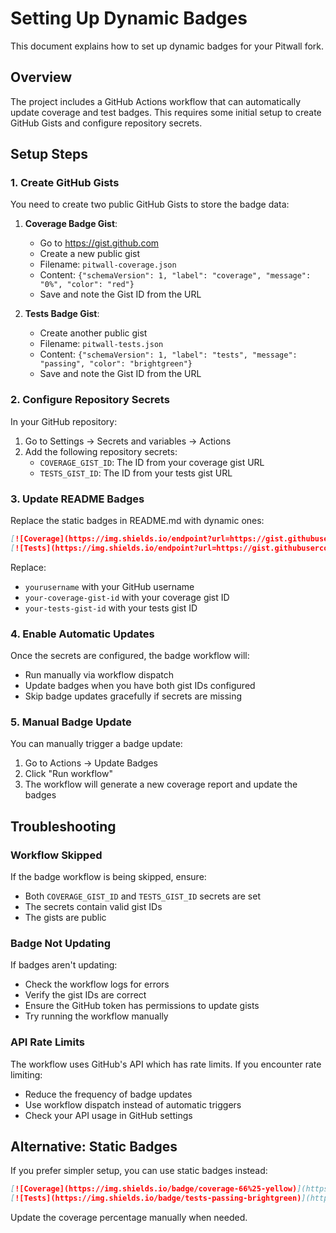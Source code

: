 # Setting Up Dynamic Badges

This document explains how to set up dynamic badges for your Pitwall fork.

## Overview

The project includes a GitHub Actions workflow that can automatically update coverage and test badges. This requires some initial setup to create GitHub Gists and configure repository secrets.

## Setup Steps

### 1. Create GitHub Gists

You need to create two public GitHub Gists to store the badge data:

1. **Coverage Badge Gist**:
   - Go to https://gist.github.com
   - Create a new public gist
   - Filename: `pitwall-coverage.json`
   - Content: `{"schemaVersion": 1, "label": "coverage", "message": "0%", "color": "red"}`
   - Save and note the Gist ID from the URL

2. **Tests Badge Gist**:
   - Create another public gist
   - Filename: `pitwall-tests.json`
   - Content: `{"schemaVersion": 1, "label": "tests", "message": "passing", "color": "brightgreen"}`
   - Save and note the Gist ID from the URL

### 2. Configure Repository Secrets

In your GitHub repository:

1. Go to Settings → Secrets and variables → Actions
2. Add the following repository secrets:
   - `COVERAGE_GIST_ID`: The ID from your coverage gist URL
   - `TESTS_GIST_ID`: The ID from your tests gist URL

### 3. Update README Badges

Replace the static badges in README.md with dynamic ones:

```markdown
[![Coverage](https://img.shields.io/endpoint?url=https://gist.githubusercontent.com/yourusername/your-coverage-gist-id/raw/pitwall-coverage.json)](https://github.com/yourusername/pitwall)
[![Tests](https://img.shields.io/endpoint?url=https://gist.githubusercontent.com/yourusername/your-tests-gist-id/raw/pitwall-tests.json)](https://github.com/yourusername/pitwall)
```

Replace:
- `yourusername` with your GitHub username
- `your-coverage-gist-id` with your coverage gist ID
- `your-tests-gist-id` with your tests gist ID

### 4. Enable Automatic Updates

Once the secrets are configured, the badge workflow will:

- Run manually via workflow dispatch
- Update badges when you have both gist IDs configured
- Skip badge updates gracefully if secrets are missing

### 5. Manual Badge Update

You can manually trigger a badge update:

1. Go to Actions → Update Badges
2. Click "Run workflow"
3. The workflow will generate a new coverage report and update the badges

## Troubleshooting

### Workflow Skipped

If the badge workflow is being skipped, ensure:
- Both `COVERAGE_GIST_ID` and `TESTS_GIST_ID` secrets are set
- The secrets contain valid gist IDs
- The gists are public

### Badge Not Updating

If badges aren't updating:
- Check the workflow logs for errors
- Verify the gist IDs are correct
- Ensure the GitHub token has permissions to update gists
- Try running the workflow manually

### API Rate Limits

The workflow uses GitHub's API which has rate limits. If you encounter rate limiting:
- Reduce the frequency of badge updates
- Use workflow dispatch instead of automatic triggers
- Check your API usage in GitHub settings

## Alternative: Static Badges

If you prefer simpler setup, you can use static badges instead:

```markdown
[![Coverage](https://img.shields.io/badge/coverage-66%25-yellow)](https://github.com/yourusername/pitwall)
[![Tests](https://img.shields.io/badge/tests-passing-brightgreen)](https://github.com/yourusername/pitwall/actions)
```

Update the coverage percentage manually when needed.